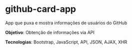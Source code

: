 # github-card-app

App que puxa e mostra informações de usuários do GitHub

**Objetivo**: Obtenção de informações via API

**Tecnologias**: Bootstrap, JavaScript, API, JSON, AJAX, XHR